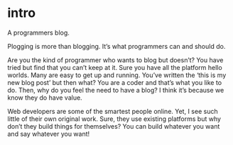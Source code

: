 # intro

A programmers blog.

Plogging is more than blogging. It’s what programmers can and should do.  

Are you the kind of programmer who wants to blog but doesn’t? You have tried but find that you can’t keep at it. Sure you have all the platform hello worlds. Many are easy to get up and running. You’ve written the ‘this is my new blog post’ but then what? You are a coder and that’s what you like to do. Then, why do you feel the need to have a blog? I think it’s because we know they do have value. 

Web developers are some of the smartest people online. Yet, I see such little of their own original work. Sure, they use existing platforms but why don’t they build things for themselves? You can build whatever you want and say whatever you want! 